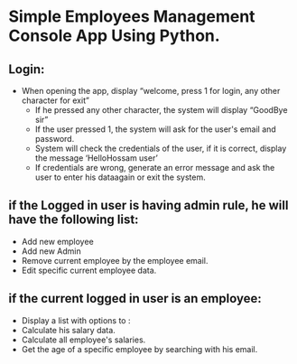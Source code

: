 # Simple Employees Management Console App Using Python.
## Login:
- When opening the app, display “welcome, press 1 for login, any other character for exit”  
  - If he pressed any other character, the system will display “GoodBye sir”  
  - If the user pressed 1, the system will ask for the user's email and password.  
  - System will check the credentials of the user, if it is correct, display the message ‘HelloHossam user’  
  - If credentials are wrong, generate an error message and ask the user to enter his dataagain or exit the system.
## if the Logged in user is having admin rule, he will have the following list:  
- Add new employee  
- Add new Admin  
- Remove current employee by the employee email.  
- Edit specific current employee data.
## if the current logged in user is an employee:  
- Display a list with options to :  
- Calculate his salary data.  
- Calculate all employee's salaries.  
- Get the age of a specific employee by searching with his email.